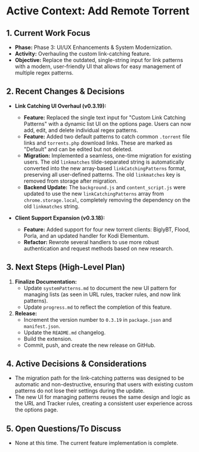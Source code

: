 # Active Context: Add Remote Torrent

## 1. Current Work Focus

-   **Phase:** Phase 3: UI/UX Enhancements & System Modernization.
-   **Activity:** Overhauling the custom link-catching feature.
-   **Objective:** Replace the outdated, single-string input for link patterns with a modern, user-friendly UI that allows for easy management of multiple regex patterns.

## 2. Recent Changes & Decisions

-   **Link Catching UI Overhaul (v0.3.19):**
    -   **Feature:** Replaced the single text input for "Custom Link Catching Patterns" with a dynamic list UI on the options page. Users can now add, edit, and delete individual regex patterns.
    -   **Feature:** Added two default patterns to catch common `.torrent` file links and `torrents.php` download links. These are marked as "Default" and can be edited but not deleted.
    -   **Migration:** Implemented a seamless, one-time migration for existing users. The old `linkmatches` tilde-separated string is automatically converted into the new array-based `linkCatchingPatterns` format, preserving all user-defined patterns. The old `linkmatches` key is removed from storage after migration.
    -   **Backend Update:** The `background.js` and `content_script.js` were updated to use the new `linkCatchingPatterns` array from `chrome.storage.local`, completely removing the dependency on the old `linkmatches` string.

-   **Client Support Expansion (v0.3.18):**
    -   **Feature:** Added support for four new torrent clients: BiglyBT, Flood, Porla, and an updated handler for Kodi Elementum.
    -   **Refactor:** Rewrote several handlers to use more robust authentication and request methods based on new research.

## 3. Next Steps (High-Level Plan)

1.  **Finalize Documentation:**
    -   Update `systemPatterns.md` to document the new UI pattern for managing lists (as seen in URL rules, tracker rules, and now link patterns).
    -   Update `progress.md` to reflect the completion of this feature.
2.  **Release:**
    -   Increment the version number to `0.3.19` in `package.json` and `manifest.json`.
    -   Update the `README.md` changelog.
    -   Build the extension.
    -   Commit, push, and create the new release on GitHub.

## 4. Active Decisions & Considerations

-   The migration path for the link-catching patterns was designed to be automatic and non-destructive, ensuring that users with existing custom patterns do not lose their settings during the update.
-   The new UI for managing patterns reuses the same design and logic as the URL and Tracker rules, creating a consistent user experience across the options page.

## 5. Open Questions/To Discuss
-   None at this time. The current feature implementation is complete.
